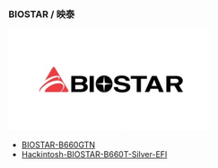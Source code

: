 ### BIOSTAR / 映泰

[![BIOSTAR](_media/brands/biostar.jpg ":size=240")](/biostar)

- [BIOSTAR-B660GTN](/r/BIOSTAR-B660GTN-OpenCore)
- [Hackintosh-BIOSTAR-B660T-Silver-EFI](/r/Hackintosh-BIOSTAR-B660T-Silver-EFI)
